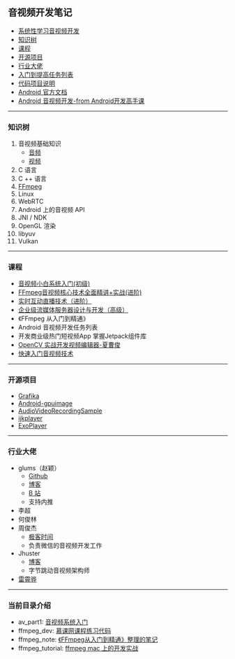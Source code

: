 ## 音视频开发笔记

- [系统性学习音视频开发](./doc/systematic_study/readme.md)
- [知识树](#知识树)
- [课程](#课程)
- [开源项目](#开源项目)
- [行业大佬](#行业大佬)
- [入门到提高任务列表](./task_list.md)
- [代码项目说明](./project_wiki.md)
- [Android 官方文档](https://developer.android.com/guide/topics/media)
- [Android 音视频开发-from Android开发高手课](doc/section_3.md)

---

### 知识树

1. 音视频基础知识
    - [音频](./doc/audio_wiki/README.md)
    - [视频](./doc/video_wiki/README.md)
2. C 语言
3. C ++ 语言
4. [FFmpeg](./doc/ffmpeg_wiki/readme.md)
5. Linux
6. WebRTC
7. Android 上的音视频 API
8. JNI / NDK
9. OpenGL 渲染
10. libyuv
11. Vulkan

---

### 课程

- [音视频小白系统入门(初级)](https://coding.imooc.com/class/415.html)
- [FFmpeg音视频核心技术全面精讲+实战(进阶)](https://coding.imooc.com/learn/list/279.html)
- [实时互动直播技术（进阶）](https://coding.imooc.com/class/329.html)
- [企业级流媒体服务器设计与开发（高级）](https://coding.imooc.com/class/387.html)
- 《FFmpeg 从入门到精通》
- Android 音视频开发任务列表
- 开发商业级热门短视频App 掌握Jetpack组件库
- [OpenCV 实战开发视频编辑器-夏曹俊](./course/xiacaojun/readme.md)
- [快速入门音视频技术](doc/smart_study_av/readme.md)

---

### 开源项目

- [Grafika](https://github.com/google/grafika)
- [Android-gpuimage](https://github.com/cats-oss/android-gpuimage)
- [AudioVideoRecordingSample](http://AudioVideoRecordingSample)
- [ijkplayer](https://github.com/bilibili/ijkplayer)
- [ExoPlayer](https://github.com/google/ExoPlayer)

---

### 行业大佬

- glums（赵颖）
  - [Github](https://github.com/glumes)
  - [博客](https://www.glumes.com/)
  - [B 站](https://space.bilibili.com/105478237)
  - 支持内推 
- 李超
- 何俊林
- 周俊杰
  - [极客时间](https://time.geekbang.org/column/article/88846)
  - 负责微信的音视频开发工作
- Jhuster
  - [博客](https://blog.51cto.com/ticktick/1956269)
  - 字节跳动音视频架构师
- [雷霄骅](https://blog.csdn.net/leixiaohua1020)

---

### 当前目录介绍

- av_part1: [音视频系统入门](./av_part1/README.md)
- ffmpeg_dev: [慕课网课程练习代码](./ffmpeg_dev/README.md)
- ffmpeg_note: [《FFmpeg从入门到精通》整理的笔记](./ffmpeg_note/README.md)
- ffmpeg_tutorial: [ffmpeg mac 上的开发实战](./ffmpeg_tutorial/README.md)
